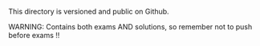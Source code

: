 
This directory is versioned and public on Github.

WARNING: Contains both exams AND solutions, so remember not to push before exams !!

